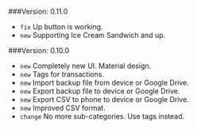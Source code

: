 ###Version: 0.11.0
- ```fix``` Up button is working.
- ```new``` Supporting Ice Cream Sandwich and up.

###Version: 0.10.0
- ```new``` Completely new UI. Material design.
- ```new``` Tags for transactions.
- ```new``` Import backup file from device or Google Drive.
- ```new``` Export backup file to device or Google Drive.
- ```new``` Export CSV to phone to device or Google Drive.
- ```new``` Improved CSV format.
- ```change``` No more sub-categories. Use tags instead.
